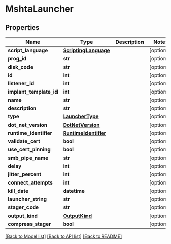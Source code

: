 # MshtaLauncher

## Properties
Name | Type | Description | Notes
------------ | ------------- | ------------- | -------------
**script_language** | [**ScriptingLanguage**](ScriptingLanguage.md) |  | [optional] 
**prog_id** | **str** |  | [optional] 
**disk_code** | **str** |  | [optional] 
**id** | **int** |  | [optional] 
**listener_id** | **int** |  | [optional] 
**implant_template_id** | **int** |  | [optional] 
**name** | **str** |  | [optional] 
**description** | **str** |  | [optional] 
**type** | [**LauncherType**](LauncherType.md) |  | [optional] 
**dot_net_version** | [**DotNetVersion**](DotNetVersion.md) |  | [optional] 
**runtime_identifier** | [**RuntimeIdentifier**](RuntimeIdentifier.md) |  | [optional] 
**validate_cert** | **bool** |  | [optional] 
**use_cert_pinning** | **bool** |  | [optional] 
**smb_pipe_name** | **str** |  | [optional] 
**delay** | **int** |  | [optional] 
**jitter_percent** | **int** |  | [optional] 
**connect_attempts** | **int** |  | [optional] 
**kill_date** | **datetime** |  | [optional] 
**launcher_string** | **str** |  | [optional] 
**stager_code** | **str** |  | [optional] 
**output_kind** | [**OutputKind**](OutputKind.md) |  | [optional] 
**compress_stager** | **bool** |  | [optional] 

[[Back to Model list]](../README.md#documentation-for-models) [[Back to API list]](../README.md#documentation-for-api-endpoints) [[Back to README]](../README.md)


